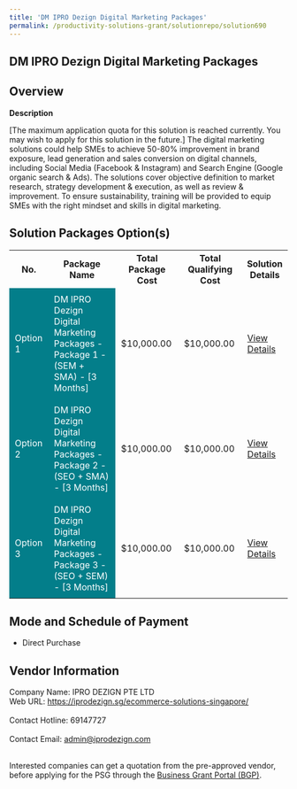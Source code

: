 ```yaml
---
title: 'DM IPRO Dezign Digital Marketing Packages'
permalink: /productivity-solutions-grant/solutionrepo/solution690
---
```


## DM IPRO Dezign Digital Marketing Packages

## Overview

**Description**

[The maximum application quota for this solution is reached currently. You may wish to apply for this solution in the future.] The digital marketing solutions could help SMEs to achieve 50-80% improvement in brand exposure, lead generation and sales conversion on digital channels, including Social Media (Facebook & Instagram) and Search Engine (Google organic search & Ads). The solutions cover objective definition to market research, strategy development & execution, as well as review & improvement. To ensure sustainability, training will be provided to equip SMEs with the right mindset and skills in digital marketing.

## Solution Packages Option(s)

<table>
<tr>
<th><b>No.</b></th>
<th><b>Package Name</b></th>
<th><b>Total Package Cost</b></th>
<th><b>Total Qualifying Cost</b></th>
<th><b>Solution Details</b></th>
</tr>
<tr>
<td style='padding: 10px; background-color: #037E8A; color: #FFFFFF;'>Option 1</td>
<td style='padding: 10px; background-color: #037E8A; color: #FFFFFF;'>DM IPRO Dezign Digital Marketing Packages - Package 1 - (SEM + SMA) - [3 Months]</td>
<td style='padding: 10px;'>$10,000.00</td>
<td style='padding: 10px;'>$10,000.00</td>
<td style='padding: 10px;'><a href='/images/psg/IPRO_DEZIGN_Desensitised_Annex_3_Part_1.pdf' target='_blank'>View Details</a></td>
</tr>
<tr>
<td style='padding: 10px; background-color: #037E8A; color: #FFFFFF;'>Option 2</td>
<td style='padding: 10px; background-color: #037E8A; color: #FFFFFF;'>DM IPRO Dezign Digital Marketing Packages - Package 2 - (SEO + SMA) - [3 Months]</td>
<td style='padding: 10px;'>$10,000.00</td>
<td style='padding: 10px;'>$10,000.00</td>
<td style='padding: 10px;'><a href='/images/psg/IPRO_DEZIGN_Desensitised_Annex_3_Part_2.pdf' target='_blank'>View Details</a></td>
</tr>
<tr>
<td style='padding: 10px; background-color: #037E8A; color: #FFFFFF;'>Option 3</td>
<td style='padding: 10px; background-color: #037E8A; color: #FFFFFF;'>DM IPRO Dezign Digital Marketing Packages - Package 3 - (SEO + SEM) - [3 Months]</td>
<td style='padding: 10px;'>$10,000.00</td>
<td style='padding: 10px;'>$10,000.00</td>
<td style='padding: 10px;'><a href='/images/psg/IPRO_DEZIGN_Desensitised_Annex_3_Part_3.pdf' target='_blank'>View Details</a></td>
</tr>
</table>

## Mode and Schedule of Payment

 - Direct Purchase

## Vendor Information

 Company Name: IPRO DEZIGN PTE LTD<br>Web URL: https://iprodezign.sg/ecommerce-solutions-singapore/ <br><br>Contact Hotline: 69147727 <br><br>Contact Email: admin@iprodezign.com <br><br>

Interested companies can get a quotation from the pre-approved vendor, before applying for the PSG through the <a href='https://www.businessgrants.gov.sg/' target='_blank' rel='noopener'>Business Grant Portal (BGP)</a>.

<script src="/jquery/resize-tables.js"></script>
